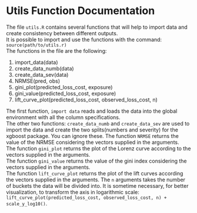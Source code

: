 # Utils Function Documentation

The file `utils.R` contains several functions that will help to import data and create consistency between different outputs.  
It is possible to import and use the functions with the command:  
`source(path/to/utils.r)`  
The functions in the file are the following:

1. import_data(data)
2. create_data_numb(data)
3. create_data_sev(data)
4. NRMSE(pred, obs)
5. gini_plot(predicted_loss_cost, exposure)
6. gini_value(predicted_loss_cost, exposure)
7. lift_curve_plot(predicted_loss_cost, observed_loss_cost, n)

The first function, `import data` reads and loads the data into the global environment with all the column specifications.  
The other two functions: `create_data_numb` and `create_data_sev` are used to import the data and create the two splits(numbers and severity) for the xgboost package. You can ignore these. 
The function `NRMSE` returns the value of the NRMSE considering the vectors supplied in the arguments.  
The function `gini_plot` returns the plot of the Lorenz curve according to the vectors supplied in the arguments.  
The function `gini_value` returns the value of the gini index considering the vectors supplied in the arguments.  
The function `lift_curve_plot` returns the plot of the lift curves according the vectors supplied in the arguments. The `n` arguments takes the number of buckets the data will be divided into. It is sometime necessary, for better visualization, to transform the axis in logarithmic scale: `lift_curve_plot(predicted_loss_cost, observed_loss_cost, n) + scale_y_log10()`.  